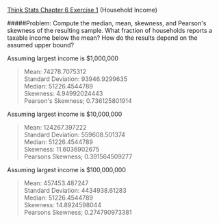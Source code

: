 [Think Stats Chapter 6 Exercise 1](http://greenteapress.com/thinkstats2/html/thinkstats2007.html#toc60) (Household Income)

#####Problem: Compute the median, mean, skewness, and Pearson's skewness of the resulting sample. What fraction of households reports a taxable income below the mean? How do the results depend on the assumed upper bound?


Assuming largest income is $1,000,000  
> Mean:  74278.7075312  
> Standard Deviation:  93946.9299635  
> Median:  51226.4544789  
> Skewness:  4.94992024443  
> Pearson's Skewness;  0.736125801914  

Assuming largest income is $10,000,000  
> Mean:  124267.397222  
> Standard Deviation:  559608.501374  
> Median:  51226.4544789  
> Skewness:  11.6036902675  
> Pearsons Skewness;  0.391564509277  

Assuming largest income is $100,000,000  
> Mean:  457453.487247  
> Standard Deviation:  4434938.61283  
> Median:  51226.4544789  
> Skewness:  14.8924598044  
> Pearsons Skewness;  0.274790973381  


